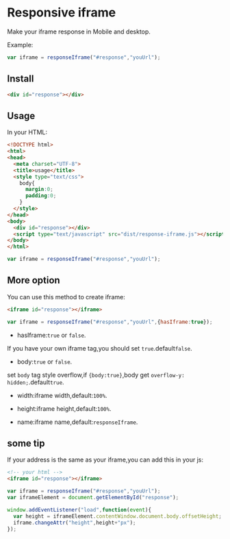# Responsive iframe

Make your iframe response in Mobile and desktop.

Example:

```javascript
var iframe = responseIframe("#response","youUrl");
```

## Install

```html
<div id="response"></div>
```

## Usage

In your HTML:

```html
<!DOCTYPE html>
<html>
<head>
  <meta charset="UTF-8">
  <title>usage</title>
  <style type="text/css">
    body{
      margin:0;
      padding:0;
    }
  </style>
</head>
<body>
  <div id="response"></div>
  <script type="text/javascript" src="dist/response-iframe.js"></script>
</body>
</html>
```

```javascript
var iframe = responseIframe("#response","youUrl");
```

## More option

You can use this method to create iframe:

```html
<iframe id="response"></iframe>
```

```javascript
var iframe = responseIframe("#response","youUrl",{hasIframe:true});
```

* hasIframe:`true` or `false`. 

If you have your own iframe tag,you should set `true`.default`false`.

* body:`true` or `false`.

set `body` tag style overflow,if `{body:true}`,body get `overflow-y: hidden;`.default`true`.

* width:iframe width,default:`100%`.

* height:iframe height,default:`100%`.

* name:iframe name,default:`responseIframe`.

## some tip

If your address is the same as your iframe,you can add this in your js:

```html
<!-- your html -->
<iframe id="response"></iframe>
```

```javascript
var iframe = responseIframe("#response","youUrl");
var iframeElement = document.getElementById("response");

window.addEventListener("load",function(event){
  var height = iframeElement.contentWindow.document.body.offsetHeight;
  iframe.changeAttr("height",height+"px");
});
```